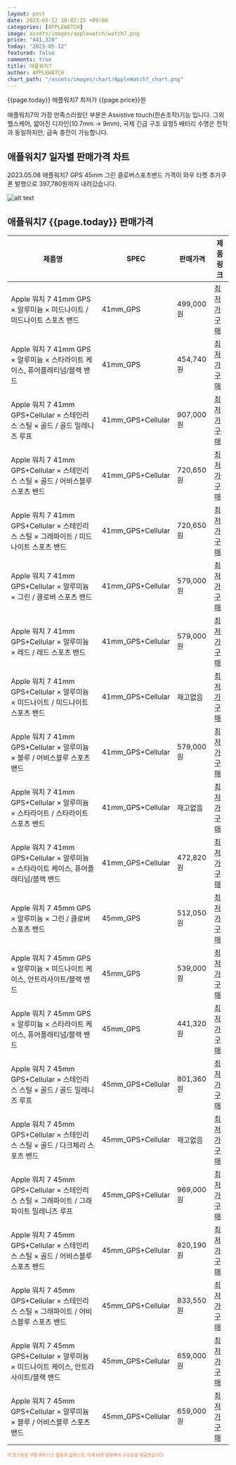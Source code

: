 ```yaml
---
layout: post
date: 2023-05-12 10:02:25 +09:00
categories: [APPLEWATCH]
image: assets/images/applewatch/watch7.png
price: "441,320"
today: "2023-05-12"
featured: false
comments: true
title: 애플워치7
author: APPLEWATCH
chart_path: "/assets/images/chart/AppleWatch7_chart.png"
---
```


{{page.today}} 애플워치7 최저가 {{page.price}}원

애플워치7의 가장 만족스러웠던 부분은 Assistive touch(한손조작)기능 입니다.
그외 헬스케어, 얇아진 디자인(10.7mm -> 9mm), 국제 긴급 구조 요청5
배터리 수명은 전작과 동일하지만, 급속 충전이 가능합니다.

## 애플워치7 일자별 판매가격 차트
2023.05.08 애플워치7 GPS 45mm 그린 클로버스포츠밴드 가격이 와우 타켓 추가쿠폰 발행으로 397,780원까지 내려갔습니다.

![alt text]({{page.chart_path}} "애플워치7 판매가격 차트")

## 애플워치7 {{page.today}} 판매가격
<main>
<table id="rwd-table-large">
  <thead>
    <tr>
      <th>제품명</th>
      <th>SPEC</th>
      <th>판매가격</th>
      <th>제품링크</th>
    </tr>
  </thead>
  <tbody><tr>
        <td>Apple 워치 7 41mm GPS × 알루미늄 × 미드나이트 / 미드나이트 스포츠 밴드</td>
        <td>41mm_GPS</td>
        <td>499,000원</td>
        <td><a href='https://link.coupang.com/a/SHLRm' target='_blank'>최저가구매</a></td>
        </tr><tr>
        <td>Apple 워치 7 41mm GPS × 알루미늄 × 스타라이트 케이스, 퓨어플래티넘/블랙 밴드</td>
        <td>41mm_GPS</td>
        <td>454,740원</td>
        <td><a href='https://link.coupang.com/a/SHLT6' target='_blank'>최저가구매</a></td>
        </tr><tr>
        <td>Apple 워치 7 41mm GPS+Cellular × 스테인리스 스틸 × 골드 / 골드 밀레니즈 루프</td>
        <td>41mm_GPS+Cellular</td>
        <td>907,000원</td>
        <td><a href='https://link.coupang.com/a/SHLWY' target='_blank'>최저가구매</a></td>
        </tr><tr>
        <td>Apple 워치 7 41mm GPS+Cellular × 스테인리스 스틸 × 골드 / 어비스블루 스포츠 밴드</td>
        <td>41mm_GPS+Cellular</td>
        <td>720,650원</td>
        <td><a href='https://link.coupang.com/a/SHLYS' target='_blank'>최저가구매</a></td>
        </tr><tr>
        <td>Apple 워치 7 41mm GPS+Cellular × 스테인리스 스틸 × 그래파이트 / 미드나이트 스포츠 밴드</td>
        <td>41mm_GPS+Cellular</td>
        <td>720,650원</td>
        <td><a href='https://link.coupang.com/a/SHL1y' target='_blank'>최저가구매</a></td>
        </tr><tr>
        <td>Apple 워치 7 41mm GPS+Cellular × 알루미늄 × 그린 / 클로버 스포츠 밴드</td>
        <td>41mm_GPS+Cellular</td>
        <td>579,000원</td>
        <td><a href='https://link.coupang.com/a/SHL3n' target='_blank'>최저가구매</a></td>
        </tr><tr>
        <td>Apple 워치 7 41mm GPS+Cellular × 알루미늄 × 레드 / 레드 스포츠 밴드</td>
        <td>41mm_GPS+Cellular</td>
        <td>579,000원</td>
        <td><a href='https://link.coupang.com/a/SHL53' target='_blank'>최저가구매</a></td>
        </tr><tr>
        <td>Apple 워치 7 41mm GPS+Cellular × 알루미늄 × 미드나이트 / 미드나이트 스포츠 밴드</td>
        <td>41mm_GPS+Cellular</td>
        <td>재고없음</td>
        <td><a href='https://link.coupang.com/a/SHL8d' target='_blank'>최저가구매</a></td>
        </tr><tr>
        <td>Apple 워치 7 41mm GPS+Cellular × 알루미늄 × 블루 / 어비스블루 스포츠 밴드</td>
        <td>41mm_GPS+Cellular</td>
        <td>579,000원</td>
        <td><a href='https://link.coupang.com/a/SHMaq' target='_blank'>최저가구매</a></td>
        </tr><tr>
        <td>Apple 워치 7 41mm GPS+Cellular × 알루미늄 × 스타라이트 / 스타라이트 스포츠 밴드</td>
        <td>41mm_GPS+Cellular</td>
        <td>재고없음</td>
        <td><a href='https://link.coupang.com/a/SHMcI' target='_blank'>최저가구매</a></td>
        </tr><tr>
        <td>Apple 워치 7 41mm GPS+Cellular × 알루미늄 × 스타라이트 케이스, 퓨어플래티넘/블랙 밴드</td>
        <td>41mm_GPS+Cellular</td>
        <td>472,820원</td>
        <td><a href='https://link.coupang.com/a/SHMeL' target='_blank'>최저가구매</a></td>
        </tr><tr>
        <td>Apple 워치 7 45mm GPS × 알루미늄 × 그린 / 클로버 스포츠 밴드</td>
        <td>45mm_GPS</td>
        <td>512,050원</td>
        <td><a href='https://link.coupang.com/a/SHMgJ' target='_blank'>최저가구매</a></td>
        </tr><tr>
        <td>Apple 워치 7 45mm GPS × 알루미늄 × 미드나이트 케이스, 안트라사이트/블랙 밴드</td>
        <td>45mm_GPS</td>
        <td>539,000원</td>
        <td><a href='https://link.coupang.com/a/SHMiV' target='_blank'>최저가구매</a></td>
        </tr><tr>
        <td>Apple 워치 7 45mm GPS × 알루미늄 × 스타라이트 케이스, 퓨어플래티넘/블랙 밴드</td>
        <td>45mm_GPS</td>
        <td>441,320원</td>
        <td><a href='https://link.coupang.com/a/SHMls' target='_blank'>최저가구매</a></td>
        </tr><tr>
        <td>Apple 워치 7 45mm GPS+Cellular × 스테인리스 스틸 × 골드 / 골드 밀레니즈 루프</td>
        <td>45mm_GPS+Cellular</td>
        <td>801,360원</td>
        <td><a href='https://link.coupang.com/a/SHMm1' target='_blank'>최저가구매</a></td>
        </tr><tr>
        <td>Apple 워치 7 45mm GPS+Cellular × 스테인리스 스틸 × 골드 / 다크체리 스포츠 밴드</td>
        <td>45mm_GPS+Cellular</td>
        <td>재고없음</td>
        <td><a href='https://link.coupang.com/a/SHMpA' target='_blank'>최저가구매</a></td>
        </tr><tr>
        <td>Apple 워치 7 45mm GPS+Cellular × 스테인리스 스틸 × 그래파이트 / 그래파이트 밀레니즈 루프</td>
        <td>45mm_GPS+Cellular</td>
        <td>969,000원</td>
        <td><a href='https://link.coupang.com/a/SHMrz' target='_blank'>최저가구매</a></td>
        </tr><tr>
        <td>Apple 워치 7 45mm GPS+Cellular × 스테인리스 스틸 × 골드 / 어비스블루 스포츠 밴드</td>
        <td>45mm_GPS+Cellular</td>
        <td>820,190원</td>
        <td><a href='https://link.coupang.com/a/SHMtU' target='_blank'>최저가구매</a></td>
        </tr><tr>
        <td>Apple 워치 7 45mm GPS+Cellular × 스테인리스 스틸 × 그래파이트 / 어비스블루 스포츠 밴드</td>
        <td>45mm_GPS+Cellular</td>
        <td>833,550원</td>
        <td><a href='https://link.coupang.com/a/SHMwc' target='_blank'>최저가구매</a></td>
        </tr><tr>
        <td>Apple 워치 7 45mm GPS+Cellular × 알루미늄 × 미드나이트 케이스, 안트라사이트/블랙 밴드</td>
        <td>45mm_GPS+Cellular</td>
        <td>659,000원</td>
        <td><a href='https://link.coupang.com/a/SHMxR' target='_blank'>최저가구매</a></td>
        </tr><tr>
        <td>Apple 워치 7 45mm GPS+Cellular × 알루미늄 × 블루 / 어비스블루 스포츠 밴드</td>
        <td>45mm_GPS+Cellular</td>
        <td>659,000원</td>
        <td><a href='https://link.coupang.com/a/SHMzR' target='_blank'>최저가구매</a></td>
        </tr></tbody>
</table>
</main>
<div style="color:#e56a2c;font-size: 0.7em;" >
이 포스팅은 쿠팡 파트너스 활동의 일환으로, 이에 따른 일정액의 수수료를 제공받습니다.
</div>
